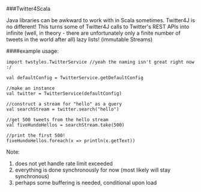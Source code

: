 ###Twitter4Scala

Java libraries can be awkward to work with in Scala sometimes.
Twitter4J is no different!
This turns some of Twitter4J calls to Twitter's REST APIs into infinite (well, in theory - there are unfortunately only a finite number of tweets in the world after all) lazy lists!
(immutable Streams)

####example usage:

```
import twstyles.TwitterService //yeah the naming isn't great right now :/

val defaultConfig = TwitterService.getDefaultConfig

//make an instance
val twitter = TwitterService(defaultConfig)

//construct a stream for "hello" as a query
val searchStream = twitter.search("hello")

//get 500 tweets from the hello stream
val fiveHundoHellos = searchStream.take(500)

//print the first 500!
fiveHundoHellos.foreach(x => println(x.getText))
```

Note:
1. does not yet handle rate limit exceeded
2. everything is done synchronously for now (most likely will stay synchronous)
3. perhaps some buffering is needed, conditional upon load
